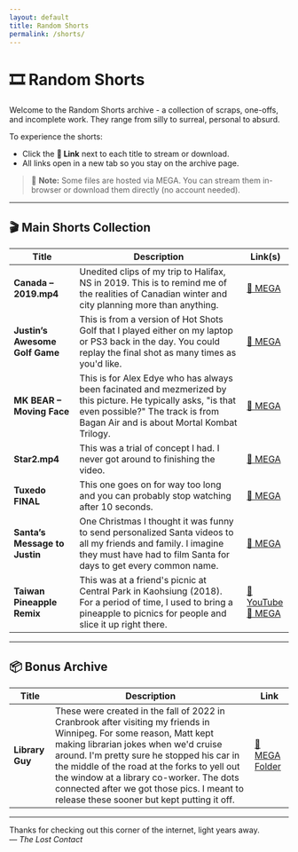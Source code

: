 ```yaml
---
layout: default
title: Random Shorts
permalink: /shorts/
---
```


# 🎞️ Random Shorts

Welcome to the Random Shorts archive - a collection of scraps, one-offs, and incomplete work. They range from silly to surreal, personal to absurd. 

To experience the shorts:

- Click the **🔗 Link** next to each title to stream or download.
- All links open in a new tab so you stay on the archive page.

> 🎥 **Note:** Some files are hosted via MEGA. You can stream them in-browser or download them directly (no account needed).

---

## 🎬 Main Shorts Collection

| Title | Description | Link(s) |
|-------|-------------|---------|
| **Canada – 2019.mp4** | Unedited clips of my trip to Halifax, NS in 2019. This is to remind me of the realities of Canadian winter and city planning more than anything. | <a href="https://mega.nz/file/GwoXwSJC#1qi8uYc7lCp9RNosTnwsFRRvd1wRQFOmm89zRacITx4" target="_blank">🔗 MEGA</a> |
| **Justin’s Awesome Golf Game** | This is from a version of Hot Shots Golf that I played either on my laptop or PS3 back in the day. You could replay the final shot as many times as you'd like.  | <a href="https://mega.nz/file/nlpCiK6I#kfMSkp_SjoGepznjzweDAb-CPyYvF2Nwyb6JOzAlZf8" target="_blank">🔗 MEGA</a> |
| **MK BEAR – Moving Face** | This is for Alex Edye who has always been facinated and mezmerized by this picture. He typically asks, "is that even possible?" The track is from Bagan Air and is about Mortal Kombat Trilogy.  | <a href="https://mega.nz/file/z9JRUBZT#b5gykxNrj9sGbJcWZc2cLiJXhe9tfIt67LkreCgprFU" target="_blank">🔗 MEGA</a> |
| **Star2.mp4** | This was a trial of concept I had. I never got around to finishing the video.| <a href="https://mega.nz/file/X9RWQCTb#powm_8DLZ9ka_AYGWgjY3Yrr5K3Rn4aqr_Gstat1Q6Y" target="_blank">🔗 MEGA</a> |
| **Tuxedo FINAL** | This one goes on for way too long and you can probably stop watching after 10 seconds. | <a href="https://mega.nz/file/SogFgTzC#T1yiOyUyZysdma7-2ArhYbEfaErx8L9blJPSMymS5mk" target="_blank">🔗 MEGA</a> |
| **Santa’s Message to Justin** | One Christmas I thought it was funny to send personalized Santa videos to all my friends and family. I imagine they must have had to film Santa for days to get every common name.| <a href="https://mega.nz/file/e4xVQQpA#YURHI0-gviQQGDkcijqhzhVpVSs3w5w8C_f6_2-j64U" target="_blank">🔗 MEGA</a> |
| **Taiwan Pineapple Remix** | This was at a friend's picnic at Central Park in Kaohsiung (2018). For a period of time, I used to bring a pineapple to picnics for people and slice it up right there. | <a href="https://youtu.be/tOgejAjO-qc" target="_blank">🎥 YouTube</a><br><a href="https://mega.nz/file/OlwCgQ5S#KZa-28nxQZuL1gN0lJ-zNJa3GApMKmwy5F6KfS1Hmc0" target="_blank">🔗 MEGA</a> |

---

## 📦 Bonus Archive

| Title | Description | Link |
|-------|-------------|------|
| **Library Guy** | These were created in the fall of 2022 in Cranbrook after visiting my friends in Winnipeg. For some reason, Matt kept making librarian jokes when we'd cruise around. I'm pretty sure he stopped his car in the middle of the road at the forks to yell out the window at a library co-worker. The dots connected after we got those pics. I meant to release these sooner but kept putting it off. | <a href="https://mega.nz/folder/WhxwxR4b#QV89VODewUZOlVSFWuSoCw" target="_blank">🔗 MEGA Folder</a> |

---

Thanks for checking out this corner of the internet, light years away.  
— *The Lost Contact*

